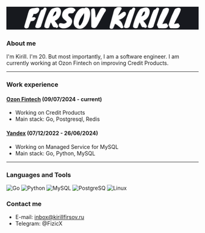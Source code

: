 ![Header](https://github.com/Fizic/Fizic/blob/main/assets/Firsov%20Kirill.png?raw=true)

### About me
I'm Kirill. I'm 20. But most importantly, I am a software engineer. I am currently working at Ozon Fintech on improving Credit Products.

---

### Work experience

#### [Ozon Fintech](https://finance.ozon.ru/) (09/07/2024 - current)

- Working on Credit Products
- Main stack: Go, Postgresql, Redis

#### [Yandex](https://ya.ru) (07/12/2022 - 26/06/2024)

- Working on Managed Service for MySQL
- Main stack: Go, Python, MySQL

---

### Languages and Tools
![Go](https://img.shields.io/badge/-go-090909?style=for-the-badge&logo=Go)
![Python](https://img.shields.io/badge/-Python-090909?style=for-the-badge&logo=Python)
![MySQL](https://img.shields.io/badge/-mysql-090909?style=for-the-badge&logo=mysql)
![PostgreSQ](https://img.shields.io/badge/-PostgreSQL-090909?style=for-the-badge&logo=PostgreSQL)
![Linux](https://img.shields.io/badge/-Linux-090909?style=for-the-badge&logo=Linux)

### Contact me
- E-mail: inbox@kirillfirsov.ru
- Telegram: @FizicX
